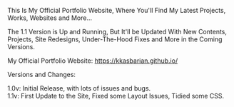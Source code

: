 This Is My Official Portfolio Website, Where You'll Find My Latest Projects, Works, Websites and More...

The 1.1 Version is Up and Running, But It'll be Updated With New Contents, Projects, Site Redesigns, Under-The-Hood Fixes and More in the Coming Versions.

My Official Portfolio Website: https://kkasbarian.github.io/

Versions and Changes:

1.0v: Initial Release, with lots of issues and bugs.  
1.1v: First Update to the Site, Fixed some Layout Issues, Tidied some CSS.

